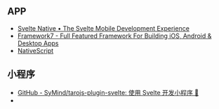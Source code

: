 ## APP

- [Svelte Native • The Svelte Mobile Development Experience](https://svelte-native.technology/)
- [Framework7 - Full Featured Framework For Building iOS, Android & Desktop Apps](https://framework7.io/)
- [NativeScript](https://nativescript.org/)

## 小程序

- [GitHub - SyMind/tarojs-plugin-svelte: 使用 Svelte 开发小程序 🐰](https://github.com/SyMind/tarojs-plugin-svelte)
- 